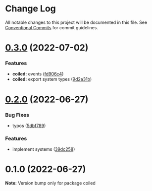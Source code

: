 # Change Log

All notable changes to this project will be documented in this file.
See [Conventional Commits](https://conventionalcommits.org) for commit guidelines.

# [0.3.0](https://github.com/tkofh/coiled/compare/coiled@0.2.0...coiled@0.3.0) (2022-07-02)

### Features

- **coiled:** events ([fd906c4](https://github.com/tkofh/coiled/commit/fd906c40e91585c784445d3a2777ea17d1315f40))
- **coiled:** export system types ([9d2a31b](https://github.com/tkofh/coiled/commit/9d2a31b3f371f1432af7d862302f859d713c5f2e))

# [0.2.0](https://github.com/tkofh/coiled/compare/coiled@0.1.0...coiled@0.2.0) (2022-06-27)

### Bug Fixes

- typos ([5dbf789](https://github.com/tkofh/coiled/commit/5dbf7899e34d40fb2a3e6dd722382bf630f162ee))

### Features

- implement systems ([39dc258](https://github.com/tkofh/coiled/commit/39dc25855d8d566f62b560ff225dfb957f4d3cb1))

# 0.1.0 (2022-06-27)

**Note:** Version bump only for package coiled
